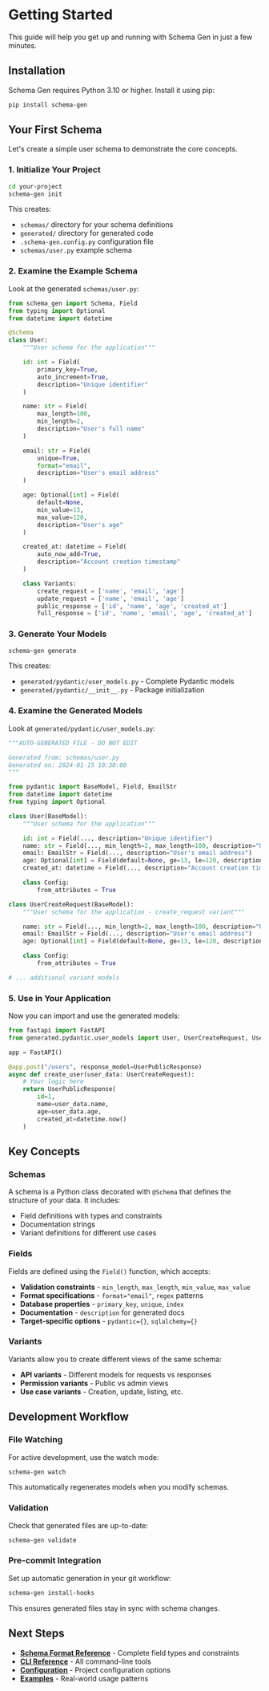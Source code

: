 # Getting Started

This guide will help you get up and running with Schema Gen in just a few minutes.

## Installation

Schema Gen requires Python 3.10 or higher. Install it using pip:

```bash
pip install schema-gen
```

## Your First Schema

Let's create a simple user schema to demonstrate the core concepts.

### 1. Initialize Your Project

```bash
cd your-project
schema-gen init
```

This creates:
- `schemas/` directory for your schema definitions
- `generated/` directory for generated code
- `.schema-gen.config.py` configuration file
- `schemas/user.py` example schema

### 2. Examine the Example Schema

Look at the generated `schemas/user.py`:

```python
from schema_gen import Schema, Field
from typing import Optional
from datetime import datetime

@Schema
class User:
    """User schema for the application"""

    id: int = Field(
        primary_key=True,
        auto_increment=True,
        description="Unique identifier"
    )

    name: str = Field(
        max_length=100,
        min_length=2,
        description="User's full name"
    )

    email: str = Field(
        unique=True,
        format="email",
        description="User's email address"
    )

    age: Optional[int] = Field(
        default=None,
        min_value=13,
        max_value=120,
        description="User's age"
    )

    created_at: datetime = Field(
        auto_now_add=True,
        description="Account creation timestamp"
    )

    class Variants:
        create_request = ['name', 'email', 'age']
        update_request = ['name', 'email', 'age']
        public_response = ['id', 'name', 'age', 'created_at']
        full_response = ['id', 'name', 'email', 'age', 'created_at']
```

### 3. Generate Your Models

```bash
schema-gen generate
```

This creates:
- `generated/pydantic/user_models.py` - Complete Pydantic models
- `generated/pydantic/__init__.py` - Package initialization

### 4. Examine the Generated Models

Look at `generated/pydantic/user_models.py`:

```python
"""AUTO-GENERATED FILE - DO NOT EDIT

Generated from: schemas/user.py
Generated on: 2024-01-15 10:30:00
"""

from pydantic import BaseModel, Field, EmailStr
from datetime import datetime
from typing import Optional

class User(BaseModel):
    """User schema for the application"""

    id: int = Field(..., description="Unique identifier")
    name: str = Field(..., min_length=2, max_length=100, description="User's full name")
    email: EmailStr = Field(..., description="User's email address")
    age: Optional[int] = Field(default=None, ge=13, le=120, description="User's age")
    created_at: datetime = Field(..., description="Account creation timestamp")

    class Config:
        from_attributes = True

class UserCreateRequest(BaseModel):
    """User schema for the application - create_request variant"""

    name: str = Field(..., min_length=2, max_length=100, description="User's full name")
    email: EmailStr = Field(..., description="User's email address")
    age: Optional[int] = Field(default=None, ge=13, le=120, description="User's age")

    class Config:
        from_attributes = True

# ... additional variant models
```

### 5. Use in Your Application

Now you can import and use the generated models:

```python
from fastapi import FastAPI
from generated.pydantic.user_models import User, UserCreateRequest, UserPublicResponse

app = FastAPI()

@app.post("/users", response_model=UserPublicResponse)
async def create_user(user_data: UserCreateRequest):
    # Your logic here
    return UserPublicResponse(
        id=1,
        name=user_data.name,
        age=user_data.age,
        created_at=datetime.now()
    )
```

## Key Concepts

### Schemas
A schema is a Python class decorated with `@Schema` that defines the structure of your data. It includes:
- Field definitions with types and constraints
- Documentation strings
- Variant definitions for different use cases

### Fields
Fields are defined using the `Field()` function, which accepts:
- **Validation constraints** - `min_length`, `max_length`, `min_value`, `max_value`
- **Format specifications** - `format="email"`, `regex` patterns
- **Database properties** - `primary_key`, `unique`, `index`
- **Documentation** - `description` for generated docs
- **Target-specific options** - `pydantic={}`, `sqlalchemy={}`

### Variants
Variants allow you to create different views of the same schema:
- **API variants** - Different models for requests vs responses
- **Permission variants** - Public vs admin views
- **Use case variants** - Creation, update, listing, etc.

## Development Workflow

### File Watching
For active development, use the watch mode:

```bash
schema-gen watch
```

This automatically regenerates models when you modify schemas.

### Validation
Check that generated files are up-to-date:

```bash
schema-gen validate
```

### Pre-commit Integration
Set up automatic generation in your git workflow:

```bash
schema-gen install-hooks
```

This ensures generated files stay in sync with schema changes.

## Next Steps

- **[Schema Format Reference](schema-format.md)** - Complete field types and constraints
- **[CLI Reference](cli-reference.md)** - All command-line tools
- **[Configuration](configuration.md)** - Project configuration options
- **[Examples](examples.md)** - Real-world usage patterns
